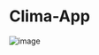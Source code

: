 # Clima-App

![image](https://user-images.githubusercontent.com/42678932/187529301-ce801294-0b42-4cb6-9f8c-9d5d067b362f.png)
